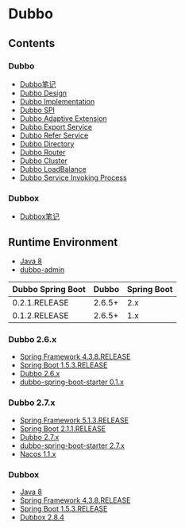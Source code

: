 # Dubbo

## Contents
### Dubbo
- [Dubbo笔记](../doc/source/rpc/DubboNote.md)
- [Dubbo Design](../doc/source/rpc/dubboDesign.md)
- [Dubbo Implementation](../doc/source/rpc/dubboImplementation.md)
- [Dubbo SPI](../doc/source/rpc/dubboSpi.md)
- [Dubbo Adaptive Extension](../doc/source/rpc/dubboAdaptiveExtension.md)
- [Dubbo Export Service](../doc/source/rpc/dubboExportService.md)
- [Dubbo Refer Service](../doc/source/rpc/dubboReferService.md)
- [Dubbo Directory](../doc/source/rpc/dubboDirectory.md)
- [Dubbo Router](../doc/source/rpc/dubboRouter.md)
- [Dubbo Cluster](../doc/source/rpc/dubboCluster.md)
- [Dubbo LoadBalance](../doc/source/rpc/dubboLoadBalance.md)
- [Dubbo Service Invoking Process](../doc/source/rpc/dubboServiceInvokingProcess.md)

### Dubbox
- [Dubbox笔记](../doc/source/rpc/DubboxNote.md)

## Runtime Environment
- [Java 8](http://www.oracle.com/technetwork/java/javase/downloads/jdk8-downloads-2133151.html)
- [dubbo-admin](https://github.com/apache/dubbo-admin)

Dubbo Spring Boot | Dubbo | Spring Boot
---|---|---
0.2.1.RELEASE | 2.6.5+ | 2.x
0.1.2.RELEASE | 2.6.5+ | 1.x

### Dubbo 2.6.x
- [Spring Framework 4.3.8.RELEASE](http://projects.spring.io/spring-framework)
- [Spring Boot 1.5.3.RELEASE](https://projects.spring.io/spring-boot)
- [Dubbo 2.6.x](https://github.com/apache/dubbo/releases)
- [dubbo-spring-boot-starter 0.1.x](https://github.com/apache/dubbo-spring-boot-project)

### Dubbo 2.7.x
- [Spring Framework 5.1.3.RELEASE](http://projects.spring.io/spring-framework)
- [Spring Boot 2.1.1.RELEASE](https://projects.spring.io/spring-boot)
- [Dubbo 2.7.x](https://github.com/apache/dubbo/releases)
- [dubbo-spring-boot-starter 2.7.x](https://github.com/apache/dubbo-spring-boot-project)
- [Nacos 1.1.x](https://github.com/alibaba/Nacos)

### Dubbox
- [Java 8](http://www.oracle.com/technetwork/java/javase/downloads/jdk8-downloads-2133151.html)
- [Spring Framework 4.3.8.RELEASE](http://projects.spring.io/spring-framework)
- [Spring Boot 1.5.3.RELEASE](https://projects.spring.io/spring-boot)
- [Dubbox 2.8.4](https://github.com/dangdangdotcom/dubbox)